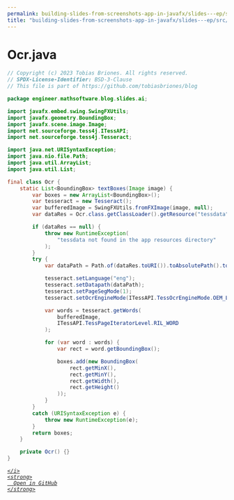 ```yaml
---
permalink: building-slides-from-screenshots-app-in-javafx/slides---ep/src/main/java/engineer/mathsoftware/blog/slides/ai/Ocr.java.html
title: "building-slides-from-screenshots-app-in-javafx/slides---ep/src/main/java/engineer/mathsoftware/blog/slides/ai/Ocr.java"
---
```


# Ocr.java
```java
// Copyright (c) 2023 Tobias Briones. All rights reserved.
// SPDX-License-Identifier: BSD-3-Clause
// This file is part of https://github.com/tobiasbriones/blog

package engineer.mathsoftware.blog.slides.ai;

import javafx.embed.swing.SwingFXUtils;
import javafx.geometry.BoundingBox;
import javafx.scene.image.Image;
import net.sourceforge.tess4j.ITessAPI;
import net.sourceforge.tess4j.Tesseract;

import java.net.URISyntaxException;
import java.nio.file.Path;
import java.util.ArrayList;
import java.util.List;

final class Ocr {
    static List<BoundingBox> textBoxes(Image image) {
        var boxes = new ArrayList<BoundingBox>();
        var tesseract = new Tesseract();
        var bufferedImage = SwingFXUtils.fromFXImage(image, null);
        var dataRes = Ocr.class.getClassLoader().getResource("tessdata");

        if (dataRes == null) {
            throw new RuntimeException(
                "tessdata not found in the app resources directory"
            );
        }
        try {
            var dataPath = Path.of(dataRes.toURI()).toAbsolutePath().toString();

            tesseract.setLanguage("eng");
            tesseract.setDatapath(dataPath);
            tesseract.setPageSegMode(1);
            tesseract.setOcrEngineMode(ITessAPI.TessOcrEngineMode.OEM_LSTM_ONLY);

            var words = tesseract.getWords(
                bufferedImage,
                ITessAPI.TessPageIteratorLevel.RIL_WORD
            );

            for (var word : words) {
                var rect = word.getBoundingBox();

                boxes.add(new BoundingBox(
                    rect.getMinX(),
                    rect.getMinY(),
                    rect.getWidth(),
                    rect.getHeight()
                ));
            }
        }
        catch (URISyntaxException e) {
            throw new RuntimeException(e);
        }
        return boxes;
    }

    private Ocr() {}
}

```
<div class="social open-gh-btn my-4">
  <a class="btn btn-github" href="https://github.com/tobiasbriones/blog/tree/main/swe/dev/java/javafx/drawing/productivity/building-slides-from-screenshots-app-in-javafx/slides---ep/src/main/java/engineer/mathsoftware/blog/slides/ai/Ocr.java" target="_blank">
    <i class="fab fa-github">
      
    </i>
    <strong>
      Open in GitHub
    </strong>
  </a>
</div>